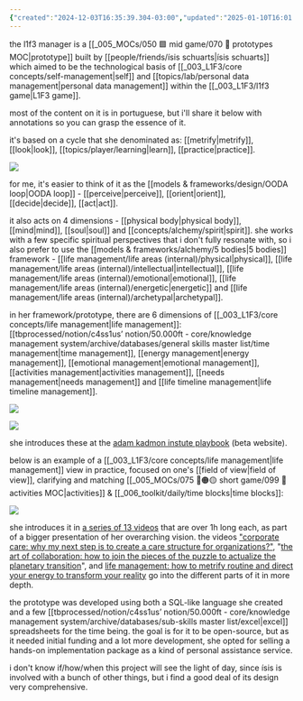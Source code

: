 ```yaml
---
{"created":"2024-12-03T16:35:39.304-03:00","updated":"2025-01-10T16:01:37.729-03:00","tags":["l1f3","prototype","lab","alchemy","🌿"],"dg-publish":true,"relevancescore":86,"notestage":["🌿"],"permalink":"/003-l1-f3/l1f3-manager/","dgPassFrontmatter":true}
---
```


the l1f3 manager is a [[_005_MOCs/050 🟩 mid game/070 🔩 prototypes MOC\|prototype]] built by [[people/friends/ísis schuarts\|ísis schuarts]] which aimed to be the technological basis of [[_003_L1F3/core concepts/self-management\|self]] and [[topics/lab/personal data management\|personal data management]] within the [[_003_L1F3/l1f3 game\|L1F3 game]].

most of the content on it is in portuguese, but i'll share it below with annotations so you can grasp the essence of it.

it's based on a cycle that she denominated as: [[metrify\|metrify]], [[look\|look]], [[topics/player/learning\|learn]], [[practice\|practice]].

![](https://i.imgur.com/44jBhcR.png)

for me, it's easier to think of it as the [[models & frameworks/design/OODA loop\|OODA loop]] - [[perceive\|perceive]], [[orient\|orient]], [[decide\|decide]], [[act\|act]].

it also acts on 4 dimensions - [[physical body\|physical body]], [[mind\|mind]], [[soul\|soul]] and [[concepts/alchemy/spirit\|spirit]]. she works with a few specific spiritual perspectives that i don't fully resonate with, so i also prefer to use the [[models & frameworks/alchemy/5 bodies\|5 bodies]] framework - [[life management/life areas (internal)/physical\|physical]], [[life management/life areas (internal)/intellectual\|intellectual]], [[life management/life areas (internal)/emotional\|emotional]], [[life management/life areas (internal)/energetic\|energetic]] and [[life management/life areas (internal)/archetypal\|archetypal]]. 

in her framework/prototype, there are 6 dimensions of [[_003_L1F3/core concepts/life management\|life management]]: [[tbprocessed/notion/c4ss1us’ notion/50.000ft - core/knowledge management system/archive/databases/general skills master list/time management\|time management]], [[energy management\|energy management]], [[emotional management\|emotional management]], [[activities management\|activities management]], [[needs management\|needs management]] and [[life timeline management\|life timeline management]].

![](https://i.imgur.com/ht8Mrlp.png)

![](https://i.imgur.com/MtY6f34.png)

she introduces these at the [adam kadmon instute playbook](https://adamkadmon-institute.my.canva.site/playbook) (beta website).

below is an example of a [[_003_L1F3/core concepts/life management\|life management]] view in practice, focused on one's [[field of view\|field of view]], clarifying and matching [[_005_MOCs/075 🔴🟠🟡 short game/099 📆 activities MOC\|activities]] & [[_006_toolkit/daily/time blocks\|time blocks]]:

![](https://i.imgur.com/A3TXe1J.png)

she introduces it in [a series of 13 videos](https://www.youtube.com/playlist?list=PLliJTfwEBewrsBny4TAusQGNBfgzWB8QN) that are over 1h long each, as part of a bigger presentation of her overarching vision. the videos ["corporate care: why my next step is to create a care structure for organizations?"](https://www.youtube.com/watch?v=kVoU_SJXS2c&list=PLliJTfwEBewrsBny4TAusQGNBfgzWB8QN&index=5), "[the art of collaboration: how to join the pieces of the puzzle to actualize the planetary transition](https://www.youtube.com/watch?v=UDS64SBwVkY&list=PLliJTfwEBewrsBny4TAusQGNBfgzWB8QN&index=6)", and [life management: how to metrify routine and direct your energy to transform your reality](https://www.youtube.com/watch?v=Nxo8hX97ojk&list=PLliJTfwEBewrsBny4TAusQGNBfgzWB8QN&index=7) go into the different parts of it in more depth.

the prototype was developed using both a SQL-like language she created and a few [[tbprocessed/notion/c4ss1us’ notion/50.000ft - core/knowledge management system/archive/databases/sub-skills master list/excel\|excel]] spreadsheets for the time being. the goal is for it to be open-source, but as it needed initial funding and a lot more development, she opted for selling a hands-on implementation package as a kind of personal assistance service.

i don't know if/how/when this project will see the light of day, since ísis is involved with a bunch of other things, but i find a good deal of its design very comprehensive.